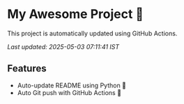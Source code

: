 # My Awesome Project 🚀

This project is automatically updated using GitHub Actions.

_Last updated: 2025-05-03 07:11:41 IST_

## Features
- Auto-update README using Python 🐍
- Auto Git push with GitHub Actions 🤖
